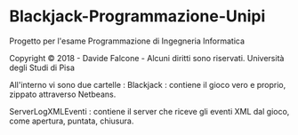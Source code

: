 # Blackjack-Programmazione-Unipi
Progetto per l'esame Programmazione di Ingegneria Informatica

Copyright © 2018 - Davide Falcone - Alcuni diritti sono riservati.
Università degli Studi di Pisa

All'interno vi sono due cartelle :
Blackjack : contiene il gioco vero e proprio, zippato attraverso Netbeans. 

ServerLogXMLEventi : contiene il server che riceve gli eventi XML dal gioco, come apertura, puntata, chiusura.
